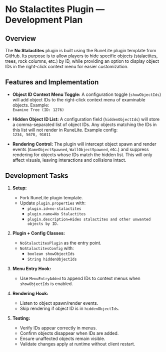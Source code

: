 # No Stalactites Plugin — Development Plan

## Overview
The **No Stalactites** plugin is built using the RuneLite plugin template from GitHub. Its purpose is to allow players to hide specific objects (stalactites, trees, rock columns, etc.) by ID, while providing an option to display object IDs in the right-click context menu for easier customization.

## Features and Implementation
- **Object ID Context Menu Toggle:** A configuration toggle (`showObjectIds`) will add object IDs to the right-click context menu of examinable objects. Example:  
  `Examine Tree (ID: 1276)`

- **Hidden Object ID List:** A configuration field (`hiddenObjectIds`) will store a comma-separated list of object IDs. Any objects matching the IDs in this list will not render in RuneLite. Example config:  
  `1234, 5678, 91011`

- **Rendering Control:** The plugin will intercept object spawn and render events (`GameObjectSpawned`, `WallObjectSpawned`, etc.) and suppress rendering for objects whose IDs match the hidden list. This will only affect visuals, leaving interactions and collisions intact.

## Development Tasks
1. **Setup:**  
   - Fork RuneLite plugin template.  
   - Update `plugin.properties` with:  
     - `plugin.id=no-stalactites`  
     - `plugin.name=No Stalactites`  
     - `plugin.description=Hides stalactites and other unwanted objects by ID.`  

2. **Plugin + Config Classes:**  
   - `NoStalactitesPlugin` as the entry point.  
   - `NoStalactitesConfig` with:  
     - `boolean showObjectIds`  
     - `String hiddenObjectIds`  

3. **Menu Entry Hook:**  
   - Use `MenuEntryAdded` to append IDs to context menus when `showObjectIds` is enabled.  

4. **Rendering Hook:**  
   - Listen to object spawn/render events.  
   - Skip rendering if object ID is in `hiddenObjectIds`.  

5. **Testing:**  
   - Verify IDs appear correctly in menus.  
   - Confirm objects disappear when IDs are added.  
   - Ensure unaffected objects remain visible.  
   - Validate changes apply at runtime without client restart.  

